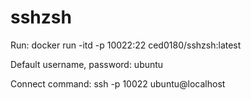 # sshzsh

Run: docker run -itd -p 10022:22 ced0180/sshzsh:latest

Default username, password: ubuntu

Connect command: ssh -p 10022 ubuntu@localhost